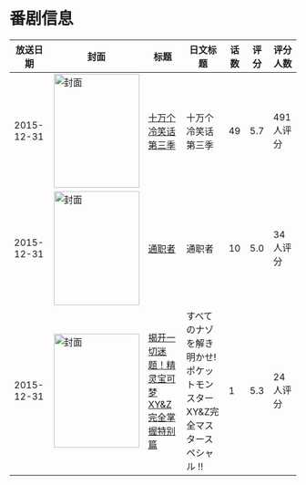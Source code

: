 # 番剧信息

|放送日期|封面|标题|日文标题|话数|评分|评分人数|
|---|---|---|---|---|---|---|
|2015-12-31|<img src="//lain.bgm.tv/pic/cover/c/e9/c9/139081_PoPBN.jpg" alt="封面" style="width:150px;height:200px;object-fit:cover;">|[十万个冷笑话 第三季](https://bangumi.tv/subject/139081)|十万个冷笑话 第三季|49|5.7|491人评分|
|2015-12-31|<img src="//lain.bgm.tv/pic/cover/c/b8/42/162747_L3133.jpg" alt="封面" style="width:150px;height:200px;object-fit:cover;">|[通职者](https://bangumi.tv/subject/162747)|通职者|10|5.0|34人评分|
|2015-12-31|<img src="//lain.bgm.tv/pic/cover/c/0c/08/164511_Vg1Ng.jpg" alt="封面" style="width:150px;height:200px;object-fit:cover;">|[揭开一切迷题！精灵宝可梦XY&Z完全掌握特别篇](https://bangumi.tv/subject/164511)|すべてのナゾを解き明かせ! ポケットモンスターXY&Z完全マスタースペシャル !!|1|5.3|24人评分|
